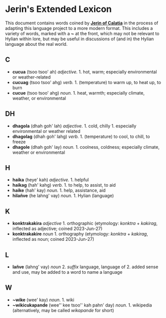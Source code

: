 # Jerin's Extended Lexicon

This document contains words coined by **[Jerin of Calatia](contributors/jerin_of_calatia)** in the process of adapting this language project to a more modern format. This includes a variety of words, marked with a **\~** at the front, which may not be relevant to Hylian within lore, but may be useful in discussions of (and in) the Hylian language about the real world.

## C

+ **cucua** (tsoo tsoo' ah) _adjective._ 1. hot, warm; especially environmental or weather-related
+ **cucuag** (tsoo tsoo' ahg) _verb._ 1. (temperature) to warm up, to heat up, to burn
+ **cucue** (tsoo tsoo' ahg) _noun._ 1. heat, warmth; especially climate, weather, or environmental

## DH

+ **dhagola** (dhah goh' lah) _adjective._ 1. cold, chilly 1. especially environmental or weather related
+ **dhagolag** (dhah goh' lahg) _verb._ 1. (temperature) to cool, to chill, to freeze
+ **dhagole** (dhah goh' lay) _noun._ 1. coolness, coldness; especially climate, weather or environmental

## H

+ **haika** (heye' kah) _adjective._ 1. helpful
+ **haikag** (hah' kahg) _verb._ 1. to help, to assist, to aid
+ **haike** (hah' kay) _noun._ 1. help, assistance, aid
+ **hilañve** (he lahng' vay) _noun._ 1. Hylian (language)

## K

+ **konktrakakira** _adjective_ 1. orthographic (etymology: _konktra_ + _kakirag_, inflected as adjective; coined 2023-Jun-27)
+ **konktrakakire** _noun_ 1. orthography (etymology: _konktra_ + _kakirag_, inflected as noun; coined 2023-Jun-27)

## L

+ **lañve** (lahng' vay) _noun_ 2. _suffix_ language, language of 2. added sense and use, may be added to a word to name a language

## W

+ **\~wike** (wee' kay)  _noun._ 1. wiki
+ **\~wikicukapande** (wee'' kee tsoo'' kah pahn' day) _noun._ 1. wikipedia (alternatively, may be called _wikapande_ for short)
